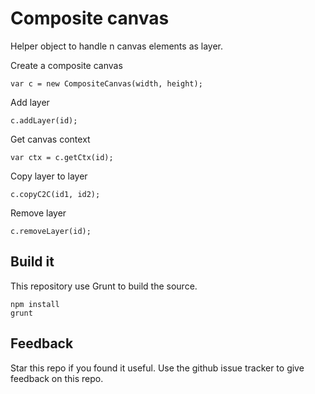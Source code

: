 # Composite canvas 

Helper object to handle n canvas elements as layer.

Create a composite canvas

    var c = new CompositeCanvas(width, height);

Add layer
    
    c.addLayer(id);

Get canvas context
    
    var ctx = c.getCtx(id);

Copy layer to layer
    
    c.copyC2C(id1, id2);

Remove layer
    
    c.removeLayer(id);

## Build it
This repository use Grunt to build the source.

    npm install
    grunt

## Feedback
Star this repo if you found it useful. Use the github issue tracker to give feedback on this repo.